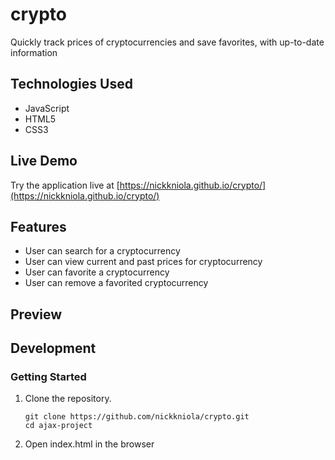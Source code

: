 # crypto

Quickly track prices of cryptocurrencies and save favorites, with up-to-date information

## Technologies Used
- JavaScript
- HTML5
- CSS3

## Live Demo

Try the application live at [https://nickkniola.github.io/crypto/](https://nickkniola.github.io/crypto/)

## Features
- User can search for a cryptocurrency
- User can view current and past prices for cryptocurrency
- User can favorite a cryptocurrency
- User can remove a favorited cryptocurrency

## Preview

## Development

### Getting Started

1. Clone the repository.

    ```shell
    git clone https://github.com/nickkniola/crypto.git
    cd ajax-project
    ```

2. Open index.html in the browser
